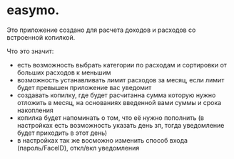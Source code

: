 # easymo.
 
 Это приложение создано для расчета доходов и расходов со встроенной копилкой.
 
Что это значит:
 - есть возможность выбрать категории по расходам и сортировки от больших расходов к меньшим
 - возможность устанавливать лимит расходов за месяц, если лимит будет превышен приложение вас уведомит
 - создавать копилку, где будет расчитанна сумма которую нужно отложить в месяц, на основаниях введенной вами суммы и срока накопления
 - копилка будет напоминать о том, что её нужно пополнить (в настройках есть возможность указать день зп, тогда уведомление будет приходить в этот день)
 - в настройках так же восможно изменить способ входа (пароль/FaceID),
 откл/вкл уведомления

